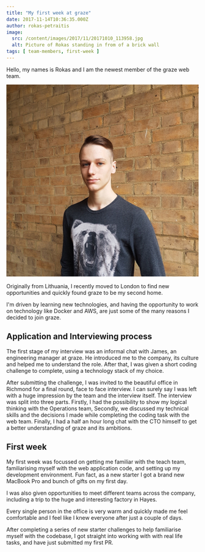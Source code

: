 ```yaml
---
title: "My first week at graze"
date: 2017-11-14T10:36:35.000Z
author: rokas-petraitis
image:
  src: /content/images/2017/11/20171010_113958.jpg
  alt: Picture of Rokas standing in from of a brick wall
tags: [ team-members, first-week ]
---
```


Hello, my names is Rokas and I am the newest member of the graze web team.

![Rokas](/content/images/2017/11/20171010_113958.jpg)

Originally from Lithuania, I recently moved to London to find new opportunities and quickly found graze to be my second home.

I'm driven by learning new technologies, and having the opportunity to work on technology like Docker and AWS, are just some of the many reasons I decided to join graze.

## Application and Interviewing process

The first stage of my interview was an informal chat with James, an engineering manager at graze. He introduced me to the company, its culture and helped me to understand the role. After that, I was given a short coding challenge to complete, using a technology stack of my choice.

After submitting the challenge, I was invited to the beautiful office in Richmond for a final round, face to face interview. I can surely say I was left with a huge impression by the team and the interview itself. The interview was split into three parts. Firstly, I had the possibility to show my logical thinking with the Operations team, Secondly, we discussed my technical skills and the decisions I made while completing the coding task with the web team. Finally, I had a half an hour long chat with the CTO himself to get a better understanding of graze and its ambitions.

## First week

My first week was focussed on getting me familiar with the teach team, familiarising myself with the web application code, and setting up my development environment. Fun fact, as a new starter I got a brand new MacBook Pro and bunch of gifts on my first day.

I was also given opportunities to meet different teams across the company, including a trip to the huge and interesting factory in Hayes.

Every single person in the office is very warm and quickly made me feel comfortable and I feel like I knew everyone after just a couple of days.

After completing a series of new starter challenges to help familiarise myself with the codebase, I got straight into working with with real life tasks, and have just submitted my first PR.



